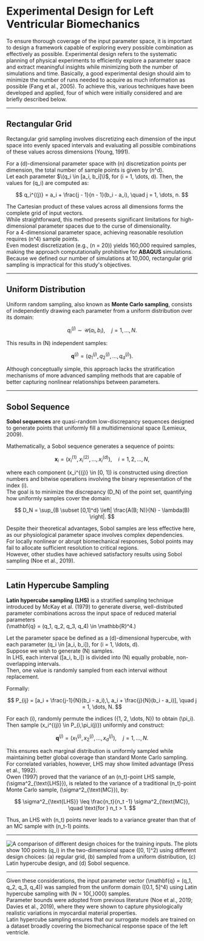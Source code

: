 # Experimental Design for Left Ventricular Biomechanics

To ensure thorough coverage of the input parameter space, it is important to design a framework capable of exploring every possible combination as effectively as possible. Experimental design refers to the systematic planning of physical experiments to efficiently explore a parameter space and extract meaningful insights while minimizing both the number of simulations and time. Basically, a good experimental design should aim to minimize the number of runs needed to acquire as much information as possible (Fang et al., 2005). To achieve this, various techniques have been developed and applied, four of which were initially considered and are briefly described below.

---

## Rectangular Grid

Rectangular grid sampling involves discretizing each dimension of the input space into evenly spaced intervals and evaluating all possible combinations of these values across dimensions (Young, 1991).  

For a \(d\)-dimensional parameter space with \(n\) discretization points per dimension, the total number of sample points is given by \(n^d\).  
Let each parameter $\(q_i \in [a_i, b_i]\)$, for \(i = 1, \dots, d\). Then, the values for \(q_i\) are computed as:

$$
q_i^{(j)} = a_i + \frac{j - 1}{n - 1}(b_i - a_i), \quad j = 1, \dots, n.
$$

The Cartesian product of these values across all dimensions forms the complete grid of input vectors.  
While straightforward, this method presents significant limitations for high-dimensional parameter spaces due to the curse of dimensionality.  
For a 4-dimensional parameter space, achieving reasonable resolution requires \(n^4\) sample points.  
Even modest discretization (e.g., \(n = 20\)) yields 160,000 required samples, making the approach computationally prohibitive for **ABAQUS** simulations.  
Because we defined our number of simulations at 10,000, rectangular grid sampling is impractical for this study's objectives.

---

## Uniform Distribution

Uniform random sampling, also known as **Monte Carlo sampling**, consists of independently drawing each parameter from a uniform distribution over its domain:

$$
q_i^{(j)} \sim \mathcal{U}(a_i, b_i), \quad j = 1, \dots, N.
$$

This results in \(N\) independent samples:

$$
\mathbf{q}^{(j)} = (q_1^{(j)}, q_2^{(j)}, \dots, q_d^{(j)}).
$$

Although conceptually simple, this approach lacks the stratification mechanisms of more advanced sampling methods that are capable of better capturing nonlinear relationships between parameters.

---

## Sobol Sequence

**Sobol sequences** are quasi-random low-discrepancy sequences designed to generate points that uniformly fill a multidimensional space (Lemieux, 2009).  

Mathematically, a Sobol sequence generates a sequence of points:

$$
\mathbf{x}_i = (x_i^{(1)}, x_i^{(2)}, \dots, x_i^{(d)}), \quad i = 1, 2, \dots, N,
$$

where each component \(x_i^{(j)} \in [0, 1]\) is constructed using direction numbers and bitwise operations involving the binary representation of the index \(i\).  
The goal is to minimize the discrepancy \(D_N\) of the point set, quantifying how uniformly samples cover the domain:

$$
D_N = \sup_{B \subset [0,1]^d} \left| \frac{A(B; N)}{N} - \lambda(B) \right|.
$$

Despite their theoretical advantages, Sobol samples are less effective here, as our physiological parameter space involves complex dependencies.  
For locally nonlinear or abrupt biomechanical responses, Sobol points may fail to allocate sufficient resolution to critical regions.  
However, other studies have achieved satisfactory results using Sobol sampling (Noe et al., 2019).

---

## Latin Hypercube Sampling

**Latin hypercube sampling (LHS)** is a stratified sampling technique introduced by McKay et al. (1979) to generate diverse, well-distributed parameter combinations across the input space of reduced material parameters  
\(\mathbf{q} = (q_1, q_2, q_3, q_4) \in \mathbb{R}^4.\)

Let the parameter space be defined as a \(d\)-dimensional hypercube, with each parameter \(q_i \in [a_i, b_i]\), for \(i = 1, \ldots, d\).  
Suppose we wish to generate \(N\) samples.  
In LHS, each interval \([a_i, b_i]\) is divided into \(N\) equally probable, non-overlapping intervals.  
Then, one value is randomly sampled from each interval without replacement.  

Formally:

$$
P_{ij} = [a_i + \frac{j-1}{N}(b_i - a_i),\, a_i + \frac{j}{N}(b_i - a_i)], \quad j = 1, \dots, N.
$$

For each \(i\), randomly permute the indices \(\{1, 2, \dots, N\}\) to obtain \(\pi_i\).  
Then sample \(x_i^{(j)} \in P_{i,\pi_i(j)}\) uniformly and construct:

$$
\mathbf{q}^{(j)} = (x_1^{(j)}, x_2^{(j)}, \dots, x_d^{(j)}), \quad j = 1, \dots, N.
$$

This ensures each marginal distribution is uniformly sampled while maintaining better global coverage than standard Monte Carlo sampling.  
For correlated variables, however, LHS may show limited advantage (Press et al., 1992).  
Owen (1997) proved that the variance of an \(n_t\)-point LHS sample, \(\sigma^2_{\text{LHS}}\), is related to the variance of a traditional \(n_t\)-point Monte Carlo sample, \(\sigma^2_{\text{MC}}\), by:

$$
\sigma^2_{\text{LHS}} \leq \frac{n_t}{n_t -1} \sigma^2_{\text{MC}}, \quad \text{for } n_t > 1.
$$

Thus, an LHS with \(n_t\) points never leads to a variance greater than that of an MC sample with \(n_t-1\) points.

---

![A comparison of different design choices for the training inputs. The plots show 100 points \(q_i\) in the two-dimensional space \([0, 1]^2\) using different design choices: (a) regular grid, (b) sampled from a uniform distribution, (c) Latin hypercube design, and (d) Sobol sequence.](images/exp_des.png)

---

Given these considerations, the input parameter vector \(\mathbf{q} = (q_1, q_2, q_3, q_4)\) was sampled from the uniform domain \([0.1, 5]^4\) using Latin hypercube sampling with \(N = 10{,}000\) samples.  
Parameter bounds were adopted from previous literature (Noe et al., 2019; Davies et al., 2019), where they were shown to capture physiologically realistic variations in myocardial material properties.  
Latin hypercube sampling ensures that our surrogate models are trained on a dataset broadly covering the biomechanical response space of the left ventricle.
